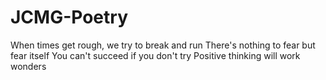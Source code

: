 # JCMG-Poetry

When times get rough, we try to break and run
There's nothing to fear but fear itself
You can't succeed if you don't try
Positive thinking will work wonders
